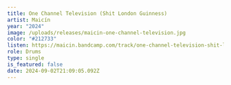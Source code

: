 ```yaml
---
title: One Channel Television (Shit London Guinness)
artist: Maicín
year: "2024"
image: /uploads/releases/maicin-one-channel-television.jpg
color: "#212733"
listen: https://maicin.bandcamp.com/track/one-channel-television-shit-london-guinness
role: Drums
type: single
is_featured: false
date: 2024-09-02T21:09:05.092Z
---
```

